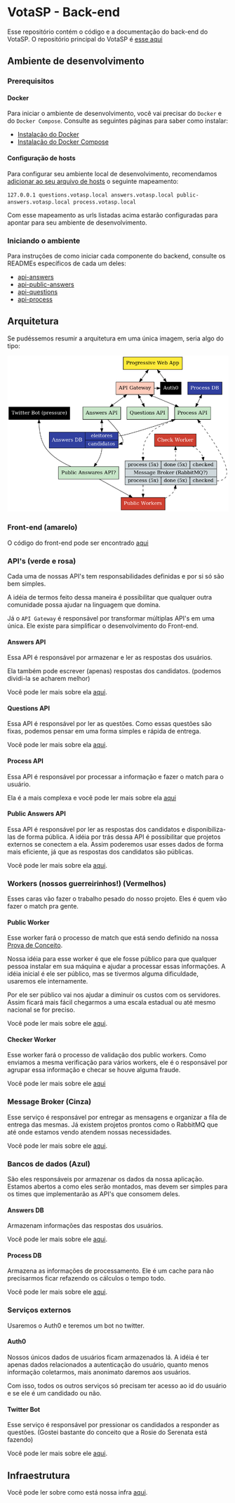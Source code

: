# VotaSP - Back-end

Esse repositório contém o código e a documentação do back-end do VotaSP. O repositório principal do VotaSP é [esse aqui](https://github.com/minhacps/votasp)

## Ambiente de desenvolvimento

### Prerequisitos

#### Docker

Para iniciar o ambiente de desenvolvimento, você vai precisar do `Docker` e do `Docker Compose`. Consulte as seguintes páginas para saber como instalar:

* [Instalação do Docker](https://docs.docker.com/install/)
* [Instalação do Docker Compose](https://docs.docker.com/compose/install/)

#### Configuração de hosts

Para configurar seu ambiente local de desenvolvimento, recomendamos [adicionar ao seu arquivo de hosts](https://www.tecmundo.com.br/sistema-operacional/5214-como-editar-os-arquivos-hosts-do-computador-.htm) o seguinte mapeamento:
```
127.0.0.1 questions.votasp.local answers.votasp.local public-answers.votasp.local process.votasp.local
```
Com esse mapeamento as urls listadas acima estarão configuradas para apontar para seu ambiente de desenvolvimento.

### Iniciando o ambiente

Para instruções de como iniciar cada componente do backend, consulte os READMEs específicos de cada um deles:
* [api-answers](/api-answers/README.md)
* [api-public-answers](/api-public-answers/README.md)
* [api-questions](/api-questions/README.md)
* [api-process](/api-process/README.md)


## Arquitetura

Se pudéssemos resumir a arquitetura em uma única imagem, seria algo do tipo:

![Diagrama representando a arquitetura de microserviços](architecture.png)


### Front-end (amarelo)
O código do front-end pode ser encontrado [aqui](https://github.com/Minhacps/votasp-app)

### API's (verde e rosa)
Cada uma de nossas API's tem responsabilidades definidas e por si só são bem simples.

A idéia de termos feito dessa maneira é possibilitar que qualquer outra comunidade possa ajudar na linguagem que domina.

Já o `API Gateway` é responsável por transformar múltiplas API's em uma única. Ele existe para simplificar o desenvolvimento do Front-end.

#### Answers API
Essa API é responsável por armazenar e ler as respostas dos usuários.

Ela também pode escrever (apenas) respostas dos candidatos. (podemos dividi-la se acharem melhor)

Você pode ler mais sobre ela [aqui](https://github.com/Minhacps/votasp-backend/tree/master/api-answers).

#### Questions API
Essa API é responsável por ler as questões. Como essas questões são fixas, podemos pensar em uma forma simples e rápida de entrega.

Você pode ler mais sobre ela [aqui](https://github.com/Minhacps/votasp-backend/tree/master/api-questions).

#### Process API
Essa API é responsável por processar a informação e fazer o match para o usuário.

Ela é a mais complexa e você pode ler mais sobre ela [aqui](https://github.com/Minhacps/votasp-backend/tree/master/api-process)

#### Public Answers API
Essa API é responsável por ler as respostas dos candidatos e disponibiliza-las de forma pública.
A idéia por trás dessa API é possibilitar que projetos externos se conectem a ela. Assim poderemos usar esses dados de forma mais eficiente, já que as respostas dos candidatos são públicas.

Você pode ler mais sobre ela [aqui](https://github.com/Minhacps/votasp-backend/tree/master/api-public-answers).


### Workers (nossos guerreirinhos!) (Vermelhos)
Esses caras vão fazer o trabalho pesado do nosso projeto. Eles é quem vão fazer o match pra gente.

#### Public Worker
Esse worker fará o processo de match que está sendo definido na nossa [Prova de Conceito](https://github.com/Minhacps/votasp-poc-matcher).

Nossa idéia para esse worker é que ele fosse público para que qualquer pessoa instalar em sua máquina e ajudar a processar essas informações. A idéia inicial é ele ser público, mas se tivermos alguma dificuldade, usaremos ele internamente.

Por ele ser público vai nos ajudar a diminuir os custos com os servidores. Assim ficará mais fácil chegarmos a uma escala estadual ou até mesmo nacional se for preciso.

Você pode ler mais sobre ele [aqui](https://github.com/Minhacps/votasp-backend/tree/master/worker-public).

#### Checker Worker
Esse worker fará o processo de validação dos public workers. Como enviamos a mesma verificação para vários workers, ele é o responsável por agrupar essa informação e checar se houve alguma fraude.

Você pode ler mais sobre ele [aqui](https://github.com/Minhacps/votasp-backend/tree/master/worker-checker)


### Message Broker (Cinza)
Esse serviço é responsável por entregar as mensagens e organizar a fila de entrega das mesmas.
Já existem projetos prontos como o RabbitMQ que até onde estamos vendo atendem nossas necessidades.

Você pode ler mais sobre ele [aqui](https://github.com/Minhacps/votasp-backend/tree/master/message-broker).

### Bancos de dados (Azul)
São eles responsáveis por armazenar os dados da nossa aplicação. Estamos abertos a como eles serão montados, mas devem ser simples para os times que implementarão as API's que consomem deles.

#### Answers DB
Armazenam informações das respostas dos usuários.

Você pode ler mais sobre ele [aqui](https://github.com/Minhacps/votasp-backend/tree/master/api-answers/DB.md).

#### Process DB
Armazena as informações de processamento. Ele é um cache para não precisarmos ficar refazendo os cálculos o tempo todo.

Você pode ler mais sobre ele [aqui](https://github.com/Minhacps/votasp-backend/tree/master/api-process/DB.md).


### Serviços externos
Usaremos o Auth0 e teremos um bot no twitter.

#### Auth0
Nossos únicos dados de usuários ficam armazenados lá. A idéia é ter apenas dados relacionados a autenticação do usuário, quanto menos informação coletarmos, mais anonimato daremos aos usuários.

Com isso, todos os outros serviços só precisam ter acesso ao id do usuário e se ele é um candidado ou não.

#### Twitter Bot
Esse serviço é responsável por pressionar os candidados a responder as questões. (Gostei bastante do conceito que a Rosie do Serenata está fazendo)

Você pode ler mais sobre ele [aqui](https://github.com/Minhacps/votasp-backend/tree/master/bot-twitter).

## Infraestrutura
Você pode ler sobre como está nossa infra [aqui](https://github.com/Minhacps/votasp-backend/tree/master/infrastructure).
